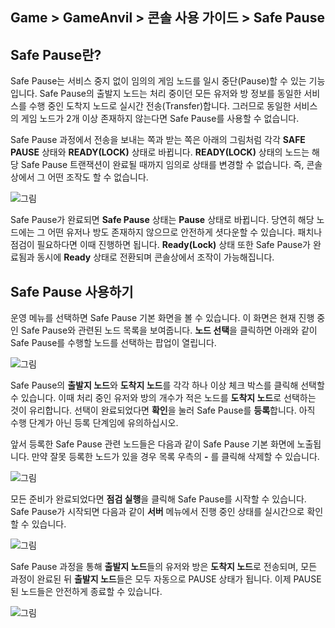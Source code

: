 ## Game > GameAnvil > 콘솔 사용 가이드 > Safe Pause

## Safe Pause란?

Safe Pause는 서비스 중지 없이 임의의 게임 노드를 일시 중단(Pause)할 수 있는 기능입니다. Safe Pause의 출발지 노드는 처리 중이던 모든 유저와 방 정보를 동일한 서비스를 수행 중인 도착지 노드로 실시간 전송(Transfer)합니다. 그러므로 동일한 서비스의 게임 노드가 2개 이상 존재하지 않는다면 Safe Pause를 사용할 수 없습니다.

Safe Pause 과정에서 전송을 보내는 쪽과 받는 쪽은 아래의 그림처럼 각각 **SAFE PAUSE** 상태와 **READY(LOCK)** 상태로 바뀝니다. **READY(LOCK)** 상태의 노드는 해당 Safe Pause 트랜잭션이 완료될 때까지 임의로 상태를 변경할 수 없습니다. 즉, 콘솔상에서 그 어떤 조작도 할 수 없습니다.

![그림](https://static.toastoven.net/prod_gameanvil/images/console/safe-pause/state.png)

Safe Pause가 완료되면 **Safe Pause** 상태는 **Pause** 상태로 바뀝니다. 당연히 해당 노드에는 그 어떤 유저나 방도 존재하지 않으므로 안전하게 셧다운할 수 있습니다. 패치나 점검이 필요하다면 이때 진행하면 됩니다. **Ready(Lock)** 상태 또한 Safe Pause가 완료됨과 동시에 **Ready** 상태로 전환되며 콘솔상에서 조작이 가능해집니다.

## Safe Pause 사용하기

운영 메뉴를 선택하면 Safe Pause 기본 화면을 볼 수 있습니다. 이 화면은 현재 진행 중인 Safe Pause와 관련된 노드 목록을 보여줍니다. **노드 선택**을 클릭하면 아래와 같이 Safe Pause를 수행할 노드를 선택하는 팝업이 열립니다.

![그림](https://static.toastoven.net/prod_gameanvil/images/console/safe-pause/node-selection.png)

Safe Pause의 **출발지 노드**와 **도착지 노드**를 각각 하나 이상 체크 박스를 클릭해 선택할 수 있습니다. 이때 처리 중인 유저와 방의 개수가 적은 노드를 **도착지 노드**로 선택하는 것이 유리합니다. 선택이 완료되었다면 **확인**을 눌러 Safe Pause를 **등록**합니다. 아직 수행 단계가 아닌 등록 단계임에 유의하십시오.

앞서 등록한 Safe Pause 관련 노드들은 다음과 같이 Safe Pause 기본 화면에 노출됩니다. 만약 잘못 등록한 노드가 있을 경우 목록 우측의 **-** 를 클릭해 삭제할 수 있습니다.

![그림](https://static.toastoven.net/prod_gameanvil/images/console/safe-pause/start.png)

모든 준비가 완료되었다면 **점검 실행**을 클릭해 Safe Pause를 시작할 수 있습니다. Safe Pause가 시작되면 다음과 같이 **서버** 메뉴에서 진행 중인 상태를 실시간으로 확인할 수 있습니다.

![그림](https://static.toastoven.net/prod_gameanvil/images/console/safe-pause/safe-pausing.png)

Safe Pause 과정을 통해 **출발지 노드**들의 유저와 방은 **도착지 노드**로 전송되며, 모든 과정이 완료된 뒤 **출발지 노드**들은 모두 자동으로 PAUSE 상태가 됩니다. 이제 PAUSE 된 노드들은 안전하게 종료할 수 있습니다.   

![그림](https://static.toastoven.net/prod_gameanvil/images/console/safe-pause/safe-pause-done.png)
